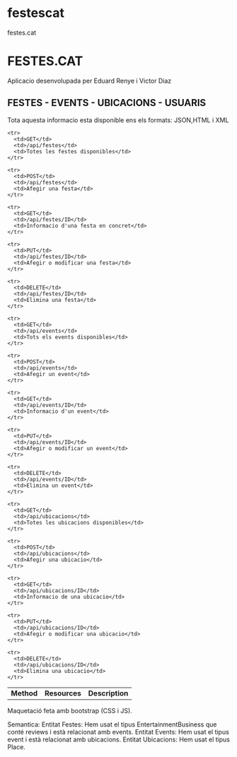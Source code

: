 festescat
=========

festes.cat
<html>
<body>
<h1>FESTES.CAT</h1>

Aplicacio desenvolupada per Eduard Renye i Victor Diaz

FESTES - EVENTS - UBICACIONS - USUARIS
-----------------------------------------------------------
Tota aquesta informacio esta disponible ens els formats: JSON,HTML i XML 

<table>
	<tr>
	  <td><strong>Method</strong></td>
	  <td><strong>Resources</strong></td>
	  <td><strong>Description</strong></td>
	</tr>
	
	<tr>
	  <td>GET</td>
	  <td>/api/festes</td>
	  <td>Totes les festes disponibles</td>
	</tr>

	<tr>
	  <td>POST</td>
	  <td>/api/festes</td>
	  <td>Afegir una festa</td>
	</tr>

	<tr>
	  <td>GET</td>
	  <td>/api/festes/ID</td>
	  <td>Informacio d'una festa en concret</td>
	</tr>

	<tr>
	  <td>PUT</td>
	  <td>/api/festes/ID</td>
	  <td>Afegir o modificar una festa</td>
	</tr>

	<tr>
	  <td>DELETE</td>
	  <td>/api/festes/ID</td>
	  <td>Elimina una festa</td>
	</tr>

	<tr>
	  <td>GET</td>
	  <td>/api/events</td>
	  <td>Tots els events disponibles</td>
	</tr>

	<tr>
	  <td>POST</td>
	  <td>/api/events</td>
	  <td>Afegir un event</td>
	</tr>

	<tr>
	  <td>GET</td>
	  <td>/api/events/ID</td>
	  <td>Informacio d'un event</td>
	</tr>

	<tr>
	  <td>PUT</td>
	  <td>/api/events/ID</td>
	  <td>Afegir o modificar un event</td>
	</tr>

	<tr>
	  <td>DELETE</td>
	  <td>/api/events/ID</td>
	  <td>Elimina un event</td>
	</tr>

	<tr>
	  <td>GET</td>
	  <td>/api/ubicacions</td>
	  <td>Totes les ubicacions disponibles</td>
	</tr>

	<tr>
	  <td>POST</td>
	  <td>/api/ubicacions</td>
	  <td>Afegir una ubicacio</td>
	</tr>

	<tr>
	  <td>GET</td>
	  <td>/api/ubicacions/ID</td>
	  <td>Informacio de una ubicacio</td>
	</tr>

	<tr>
	  <td>PUT</td>
	  <td>/api/ubicacions/ID</td>
	  <td>Afegir o modificar una ubicacio</td>
	</tr>

	<tr>
	  <td>DELETE</td>
	  <td>/api/ubicacions/ID</td>
	  <td>Elimina una ubicacio</td>
	</tr>

</table>
Maquetació feta amb bootstrap (CSS i JS).

Semantica:
	Entitat Festes: Hem usat el tipus EntertainmentBusiness que conté reviews i està relacionat amb events.
	Entitat Events: Hem usat el tipus event i està relacionat amb ubicacions.
	Entitat Ubicacions: Hem usat el tipus Place.
</body>
</html>
